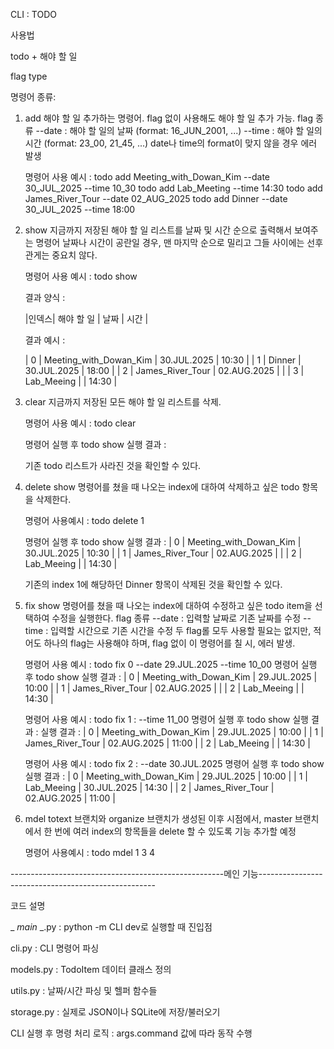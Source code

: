 CLI : TODO

사용법

todo + 해야 할 일

flag type

명령어 종류:
1. add
    해야 할 일 추가하는 명령어. flag 없이 사용해도 해야 할 일 추가 가능.
    flag 종류
    --date : 해야 할 일의 날짜 (format: 16_JUN_2001, ...)
    --time : 해야 할 일의 시간 (format: 23_00, 21_45, ...)
        date나 time의 format이 맞지 않을 경우 에러 발생
    
    명령어 사용 예시 : 
    todo add Meeting_with_Dowan_Kim --date 30_JUL_2025 --time 10_30
    todo add Lab_Meeting --time 14:30
    todo add James_River_Tour --date 02_AUG_2025
    todo add Dinner --date 30_JUL_2025 --time 18:00

2. show
    지금까지 저장된 해야 할 일 리스트를 날짜 및 시간 순으로 출력해서 보여주는 명령어
    날짜나 시간이 공란일 경우, 맨 마지막 순으로 밀리고 그들 사이에는 선후관게는 중요치 않다. 

    명령어 사용 예시 :
    todo show

    결과 양식 :
    
    |인덱스|  해야 할 일  | 날짜 | 시간 | 

    결과 예시 : 
    
    | 0 | Meeting_with_Dowan_Kim | 30.JUL.2025 | 10:30 |
    | 1 | Dinner | 30.JUL.2025 | 18:00 |
    | 2 | James_River_Tour | 02.AUG.2025 |  |
    | 3 | Lab_Meeing |  | 14:30 |


3. clear
    지금까지 저장된 모든 해야 할 일 리스트를 삭제.

    명령어 사용 예시 : 
    todo clear

    명령어 실행 후 todo show 실행 결과 :



    기존 todo 리스트가 사라진 것을 확인할 수 있다.

4. delete
    show 명령어를 쳤을 때 나오는 index에 대하여 삭제하고 싶은 todo 항목을 삭제한다. 

    명령어 사용예시 : 
    todo delete 1

    명령어 실행 후 todo show 실행 결과 : 
    | 0 | Meeting_with_Dowan_Kim | 30.JUL.2025 | 10:30 |
    | 1 | James_River_Tour | 02.AUG.2025 |  |
    | 2 | Lab_Meeing |  | 14:30 |

    
    기존의 index 1에 해당하던 Dinner 항목이 삭제된 것을 확인할 수 있다.

5. fix
    show 명령어를 쳤을 때 나오는 index에 대하여 수정하고 싶은 todo item을 선택하여 수정을 실행한다.
    flag 종류
    --date : 입력할 날짜로 기존 날짜를 수정
    --time : 입력할 시간으로 기존 시간을 수정
    두 flag롤 모두 사용할 필요는 없지만, 적어도 하나의 flag는 사용해야 하며, flag 없이 이 명령어를 칠 시, 에러 발생.

    명령어 사용 예시 : 
    todo fix 0 --date 29.JUL.2025 --time 10_00
    명령어 실행 후 todo show 실행 결과 :
    | 0 | Meeting_with_Dowan_Kim | 29.JUL.2025 | 10:00 |
    | 1 | James_River_Tour | 02.AUG.2025 |  |
    | 2 | Lab_Meeing |  | 14:30 |

    명령어 사용 예시 : 
    todo fix 1 : --time 11_00
    명령어 실행 후 todo show 실행 결과 :
    실행 결과 :
    | 0 | Meeting_with_Dowan_Kim | 29.JUL.2025 | 10:00 |
    | 1 | James_River_Tour | 02.AUG.2025 | 11:00 |
    | 2 | Lab_Meeing |  | 14:30 |

    명령어 사용 예시 : 
    todo fix 2 : --date 30.JUL.2025
    명령어 실행 후 todo show 실행 결과 : 
    | 0 | Meeting_with_Dowan_Kim | 29.JUL.2025 | 10:00 |
    | 1 | Lab_Meeing | 30.JUL.2025 | 14:30 |
    | 2 | James_River_Tour | 02.AUG.2025 | 11:00 |

6. mdel
    totext 브랜치와 organize 브랜치가 생성된 이후 시점에서, master 브랜치에서 한 번에 여러 index의 항목들을 delete 할 수 있도록 기능 추가할 예정

    명령어 사용예시 : 
    todo mdel 1 3 4



-----------------------------------------------------메인 기능----------------------------------------------------
    


코드 설명

_ _main_ _.py : python -m CLI dev로 실행할 때 진입점

cli.py : CLI 명령어 파싱 

models.py : TodoItem 데이터 클래스 정의 

utils.py : 날짜/시간 파싱 및 헬퍼 함수들 

storage.py : 실제로 JSON이나 SQLite에 저장/불러오기 

CLI 실행 후 명령 처리 로직 : args.command 값에 따라 동작 수행

